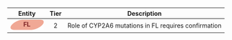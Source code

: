 |Entity|Tier|Description              |
|:----:|:----:|------------------------------|
|![FL](images/icons/FL_tier2.png) | 2 | Role of CYP2A6 mutations in FL requires confirmation|
